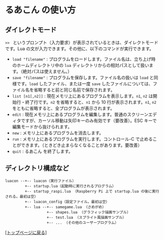# るあこん の使い方

## ダイレクトモード

`>> ` というプロンプト（入力要求）が表示されているときは、ダイレクトモードです。Lua の文が入力できます。その他に、以下のコマンドが実行できます。

* `load "filename"` : プログラムをロードします。ファイル名は、立ち上げ時のホームディレクトリ中の `lua` ディレクトリからの相対パスとして扱います。（絶対パスは使えません。）
* `save "filename"` : プログラムを保存します。ファイル名の扱いは `load` と同様です。`load` したファイル、または一度 `save` したファイルについては、ファイル名を省略すると前と同じ名前で保存されます。
* `list [n1[,n2]]` : 現在メモリ上にあるプログラムを表示します。`n1`, `n2` は開始行・終了行です。`n2` を省略すると、`n1` から 10 行が表示されます。`n1`, `n2` をともに省略すると、全プログラムが表示されます。
* `edit` : 現在メモリ上にあるプログラムを編集します。普通のスクリーンエディタですが、カーソル移動は矢印キーのみ有効です（要改善）。ESC キーで編集モードから抜けられます。
* `new` : メモリ上にあるプログラムを消去します。
* `run` : メモリ上にあるプログラムを実行します。コントロール-C で止めることができます。（ときどき止まらなくなることがあります。要改善）
* `quit` : るあこん を終了します。

## ディレクトリ構成など

    luacon --+-- luacon（実行ファイル）
             +-- startup.lua（起動時に実行されるプログラム）
             +-- startup_raspi.lua （Raspberry Pi 上で startup.lua の後に実行される。最初は空）
             +-- luacon_config（設定ファイル。最初は空）
             +-- lua --+-- samegame.lua （さめがめ）
                       +-- shapes.lua （グラフィック描画サンプル）
                       +-- test.lua （スプライト風描画サンプル）
                       +-- ... （その他のユーザープログラム）

[\[トップページに戻る\]](../README.md)
